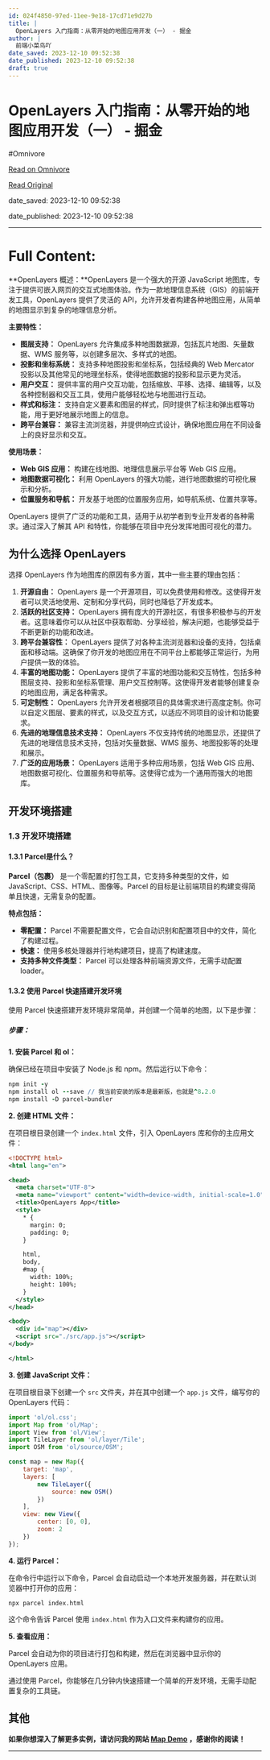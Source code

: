 ```yaml
---
id: 024f4850-97ed-11ee-9e18-17cd71e9d27b
title: |
  OpenLayers 入门指南：从零开始的地图应用开发（一） - 掘金
author: |
  前端小菜鸟吖
date_saved: 2023-12-10 09:52:38
date_published: 2023-12-10 09:52:38
draft: true
---
```


# OpenLayers 入门指南：从零开始的地图应用开发（一） - 掘金
#Omnivore

[Read on Omnivore](https://omnivore.app/me/open-layers-18c5786511c)

[Read Original](https://juejin.cn/post/7310549035966005302)

date_saved: 2023-12-10 09:52:38

date_published: 2023-12-10 09:52:38

--- 

# Full Content: 

**OpenLayers 概述：**OpenLayers 是一个强大的开源 JavaScript 地图库，专注于提供可嵌入网页的交互式地图体验。作为一款地理信息系统（GIS）的前端开发工具，OpenLayers 提供了灵活的 API，允许开发者构建各种地图应用，从简单的地图显示到复杂的地理信息分析。

**主要特性：**

* **图层支持：** OpenLayers 允许集成多种地图数据源，包括瓦片地图、矢量数据、WMS 服务等，以创建多层次、多样式的地图。
* **投影和坐标系统：** 支持多种地图投影和坐标系，包括经典的 Web Mercator 投影以及其他常见的地理坐标系，使得地图数据的投影和显示更为灵活。
* **用户交互：** 提供丰富的用户交互功能，包括缩放、平移、选择、编辑等，以及各种控制器和交互工具，使用户能够轻松地与地图进行互动。
* **样式和标注：** 支持自定义要素和图层的样式，同时提供了标注和弹出框等功能，用于更好地展示地图上的信息。
* **跨平台兼容：** 兼容主流浏览器，并提供响应式设计，确保地图应用在不同设备上的良好显示和交互。

**使用场景：**

* **Web GIS 应用：** 构建在线地图、地理信息展示平台等 Web GIS 应用。
* **地图数据可视化：** 利用 OpenLayers 的强大功能，进行地图数据的可视化展示和分析。
* **位置服务和导航：** 开发基于地图的位置服务应用，如导航系统、位置共享等。

OpenLayers 提供了广泛的功能和工具，适用于从初学者到专业开发者的各种需求。通过深入了解其 API 和特性，你能够在项目中充分发挥地图可视化的潜力。

## 为什么选择 OpenLayers

选择 OpenLayers 作为地图库的原因有多方面，其中一些主要的理由包括：

1. **开源自由：** OpenLayers 是一个开源项目，可以免费使用和修改。这使得开发者可以灵活地使用、定制和分享代码，同时也降低了开发成本。
2. **活跃的社区支持：** OpenLayers 拥有庞大的开源社区，有很多积极参与的开发者。这意味着你可以从社区中获取帮助、分享经验，解决问题，也能够受益于不断更新的功能和改进。
3. **跨平台兼容性：** OpenLayers 提供了对各种主流浏览器和设备的支持，包括桌面和移动端。这确保了你开发的地图应用在不同平台上都能够正常运行，为用户提供一致的体验。
4. **丰富的地图功能：** OpenLayers 提供了丰富的地图功能和交互特性，包括多种图层支持、投影和坐标系管理、用户交互控制等。这使得开发者能够创建复杂的地图应用，满足各种需求。
5. **可定制性：** OpenLayers 允许开发者根据项目的具体需求进行高度定制。你可以自定义图层、要素的样式，以及交互方式，以适应不同项目的设计和功能要求。
6. **先进的地理信息技术支持：** OpenLayers 不仅支持传统的地图显示，还提供了先进的地理信息技术支持，包括对矢量数据、WMS 服务、地图投影等的处理和展示。
7. **广泛的应用场景：** OpenLayers 适用于多种应用场景，包括 Web GIS 应用、地图数据可视化、位置服务和导航等。这使得它成为一个通用而强大的地图库。

## 开发环境搭建

### 1.3 开发环境搭建

#### 1.3.1 Parcel是什么？

**Parcel（包裹）** 是一个零配置的打包工具，它支持多种类型的文件，如 JavaScript、CSS、HTML、图像等。Parcel 的目标是让前端项目的构建变得简单且快速，无需复杂的配置。

**特点包括：**

* **零配置：** Parcel 不需要配置文件，它会自动识别和配置项目中的文件，简化了构建过程。
* **快速：** 使用多核处理器并行地构建项目，提高了构建速度。
* **支持多种文件类型：** Parcel 可以处理各种前端资源文件，无需手动配置 loader。

#### 1.3.2 使用 Parcel 快速搭建开发环境

使用 Parcel 快速搭建开发环境非常简单，并创建一个简单的地图，以下是步骤：

##### 步骤：

**1\. 安装 Parcel 和 ol：**

确保已经在项目中安装了 Node.js 和 npm。然后运行以下命令：

```coffeescript
npm init -y
npm install ol --save // 我当前安装的版本是最新版，也就是^8.2.0
npm install -D parcel-bundler

```

**2\. 创建 HTML 文件：**

在项目根目录创建一个 `index.html` 文件，引入 OpenLayers 库和你的主应用文件：

```xml
<!DOCTYPE html>
<html lang="en">

<head>
  <meta charset="UTF-8">
  <meta name="viewport" content="width=device-width, initial-scale=1.0">
  <title>OpenLayers App</title>
  <style>
    * {
      margin: 0;
      padding: 0;
    }

    html,
    body,
    #map {
      width: 100%;
      height: 100%;
    }
  </style>
</head>

<body>
  <div id="map"></div>
  <script src="./src/app.js"></script>
</body>

</html>

```

**3\. 创建 JavaScript 文件：**

在项目根目录下创建一个 `src` 文件夹，并在其中创建一个 `app.js` 文件，编写你的 OpenLayers 代码：

```javascript
import 'ol/ol.css';
import Map from 'ol/Map';
import View from 'ol/View';
import TileLayer from 'ol/layer/Tile';
import OSM from 'ol/source/OSM';

const map = new Map({
    target: 'map',
    layers: [
        new TileLayer({
            source: new OSM()
        })
    ],
    view: new View({
        center: [0, 0],
        zoom: 2
    })
});

```

**4\. 运行 Parcel：**

在命令行中运行以下命令，Parcel 会自动启动一个本地开发服务器，并在默认浏览器中打开你的应用：

```axapta
npx parcel index.html

```

这个命令告诉 Parcel 使用 `index.html` 作为入口文件来构建你的应用。

**5\. 查看应用：**

Parcel 会自动为你的项目进行打包和构建，然后在浏览器中显示你的 OpenLayers 应用。

通过使用 Parcel，你能够在几分钟内快速搭建一个简单的开发环境，无需手动配置复杂的工具链。

## 其他

**如果你想深入了解更多实例，请访问我的网站 [Map Demo](https://link.juejin.cn/?target=http%3A%2F%2Fmap.raomaiping.host%2F "http://map.raomaiping.host/") ，感谢你的阅读！**

---

